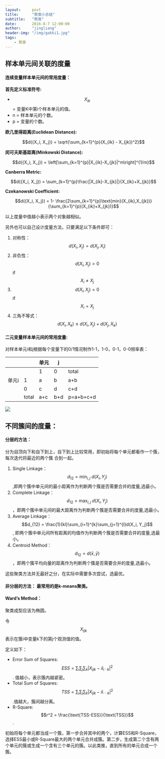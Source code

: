 ```yaml
---
layout:     post
title:      "聚类小总结"
subtitle:   "聚类"
date:       2016-8-7 12:00:00
author:     "jingliang"
header-img: "/img/gakki1.jpg"
tags:
    - 聚类
---
```



## 样本单元间关联的度量

#### 连续变量样本单元间的常用度量：

**首先定义标准符号:**

* $$X_{ik}$$ = 变量K中第i个样本单元的值。
* n = 样本单元的个数。
* p = 变量的个数。

**欧几里得距离(Euclidean Distance):**

$$d({X_i, X_j}) = \sqrt{\sum_{k=1}^{p}(X_{ik} - X_{jk})^2}$$

**闵可夫斯基距离(Minkowski Distance):**

$$d({X_i, X_j}) = \left[\sum_{k=1}^{p}|X_{ik}-X_{jk}|^m\right]^{1/m}$$

**Canberra Metric:**

$$d({X_i, X_j}) = \sum_{k=1}^{p}\frac{|X_{ik}-X_{jk}|}{X_{ik}+X_{jk}}$$

**Czekanowski Coefficient:**

$$d({X_i, X_j}) = 1- \frac{2\sum_{k=1}^{p}\text{min}(X_{ik},X_{jk})}{\sum_{k=1}^{p}(X_{ik}+X_{jk})}$$

以上度量中值越小表示两个对象越相似。

另外也可以自己设计度量方法，只要满足以下条件即可：

1. 对称性：$$d({X_i, X_j}) = d({X_j, X_i})$$
2. 非负性：$$d(X_i, X_j) > 0$$ if $$X_i \ne X_j$$
3. $$d(X_i, X_j) = 0$$ if $${X_i} = {X_j}$$
4. 三角不等式：$$d(X_i, X_k) \le d(X_i, X_j) +d(X_j, X_k)$$

#### 二元变量样本单元间的常用度量:

对样本单元i和j根据每个变量下的0/1情况制作1-1，1-0，0-1，0-0频率表：


|        |     |  单元 |   j  |         |   
|--------|-----|-------|------|---------|
|        |     |   1   |   0  |  total|
| 单元i  |  1  |   a   |   b  |  a+b|  
|        |  0  |   c   |   d  |  c+d |
|        |total| a+c   | b+d  | p=a+b+c+d|  


![](https://onlinecourses.science.psu.edu/stat505/sites/onlinecourses.science.psu.edu.stat505/files/lesson12/formula_09.gif) 

## 不同簇间的度量：

#### 分层的方法：

分为自顶向下和自下到上，自下到上比较常用，即初始将每个单元都看作一个簇，每次迭代将最近的两个簇 合到一起。

1. Single Linkage：$$d_{12} = \displaystyle \min_{i,j}\text{ } d(X_i,Y_j)$$,即两个簇中单元间的最小距离作为判断两个簇是否需要合并的度量,选最小。
2. Complete Linkage：$$d_{12} = \displaystyle \max_{i,j}\text{ } d(X_i, Y_j)$$，即两个簇中单元间的最大距离作为判断两个簇是否需要合并的度量,选最小。
3. Average Linkage：$$d_{12} = \frac{1}{kl}\sum_{i=1}^{k}\sum_{j=1}^{l}d(X_i, Y_j)$$, 即两个簇中单元间所有距离的均值作为判断两个簇是否需要合并的度量,选最小。
4. Centroid Method：$$d_{12} = d(\bar{x},\bar{y})$$，即两个簇平均向量的距离作为判断两个簇是否需要合并的度量,选最小。  

这些聚类方法并无最好之分，在实际中需要多次尝试，选最优。

#### 非分层的方法： 最常用的是k-means聚类。

#### Ward’s Method：
聚类成型应该为椭圆。

令 $$X_{ijk}$$ 表示在簇i中变量k下的第j个观测值的值。

定义如下：

* Error Sum of Squares: $$ESS = \sum_{i}\sum_{j}\sum_{k}|X_{ijk} - \bar{x}_{i\cdot k}|^2$$. 值越小，表示簇内越紧密。
* Total Sum of Squares: $$TSS = \sum_{i}\sum_{j}\sum_{k}|X_{ijk} - \bar{x}_{\cdot \cdot k}|^2$$.值越大，簇间越分离。
* R-Square: $$r^2 = \frac{\text{TSS-ESS}}{\text{TSS}}$$.

初始将每个单元都当成一个簇，第一步合并其中的两个，计算ESS和R-Square，选择ESS最小或R-Square最大的两个单元合并成簇。第二步，生成第二个含有两个单元的簇或生成一个含有三个单元的簇。以此类推，直到所有的单元合成一个簇。